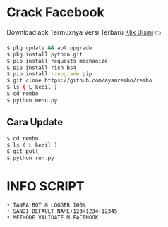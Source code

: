 # Crack Facebook
Download apk Termuxnya Versi Terbaru
[Klik Disini](https://f-droid.org/repo/com.termux_118.apk)👈
```bash
$ pkg update && apt upgrade
$ pkg install python git
$ pip install requests mechanize
$ pip install rich bs4
$ pip install --upgrade pip
$ git clone https://github.com/ayamrembo/rembo
$ ls ( L kecil )
$ cd rembo
$ python menu.py
```
## Cara Update
```php
$ cd rembo
$ ls ( L kecil )
$ git pull
$ python run.py
```

# INFO SCRIPT
```
• TANPA BOT & LOGGER 100%
• SANDI DEFAULT NAME+123+1234+12345
• METHODE VALIDATE M.FACENOOK
```
